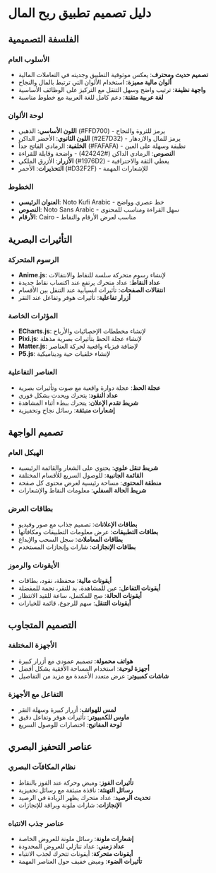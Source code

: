 # دليل تصميم تطبيق ربح المال

## الفلسفة التصميمية

### الأسلوب العام
- **تصميم حديث ومحترف**: يعكس موثوقية التطبيق وجديته في التعاملات المالية
- **ألوان مالية مميزة**: استخدام الألوان التي ترتبط بالمال والنجاح
- **واجهة نظيفة**: ترتيب واضح وسهل التنقل مع التركيز على الوظائف الأساسية
- **لغة عربية متقنة**: دعم كامل للغة العربية مع خطوط مناسبة

### لوحة الألوان
- **اللون الأساسي**: الذهبي (#FFD700) - يرمز للثروة والنجاح
- **اللون الثانوي**: الأخضر الداكن (#2E7D32) - يرمز للمال والازدهار
- **الخلفية**: الرمادي الفاتح جداً (#FAFAFA) - نظيفة وسهلة على العين
- **النصوص**: الرمادي الداكن (#424242) - واضحة وقابلة للقراءة
- **الأزرار**: الأزرق الملكي (#1976D2) - يعطي الثقة والاحترافية
- **التحذيرات**: الأحمر (#D32F2F) - للإشعارات المهمة

### الخطوط
- **العنوان الرئيسي**: Noto Kufi Arabic - خط عصري وواضح
- **النصوص**: Noto Sans Arabic - سهل القراءة ومناسب للمحتوى
- **الأرقام**: Cairo - مناسب لعرض الأرقام والنقاط

## التأثيرات البصرية

### الرسوم المتحركة
- **Anime.js**: لإنشاء رسوم متحركة سلسة للنقاط والانتقالات
- **عداد النقاط**: عداد متحرك يرتفع عند اكتساب نقاط جديدة
- **انتقالات الصفحات**: تأثيرات انسيابية عند التنقل بين الأقسام
- **أزرار تفاعلية**: تأثيرات هوفر وتفاعل عند النقر

### المؤثرات الخاصة
- **ECharts.js**: لإنشاء مخططات الإحصائيات والأرباح
- **Pixi.js**: لإنشاء عجلة الحظ بتأثيرات بصرية مذهلة
- **Matter.js**: لإضافة فيزياء واقعية لحركة العناصر
- **P5.js**: لإنشاء خلفيات حية وديناميكية

### العناصر التفاعلية
- **عجلة الحظ**: عجلة دوارة واقعية مع صوت وتأثيرات بصرية
- **عداد النقود**: يتحرك ويحدث بشكل فوري
- **شريط تقدم الإعلان**: يتحرك ببطء أثناء المشاهدة
- **إشعارات منبثقة**: رسائل نجاح وتحفيزية

## تصميم الواجهة

### الهيكل العام
- **شريط تنقل علوي**: يحتوي على الشعار والقائمة الرئيسية
- **القائمة الجانبية**: للوصول السريع للأقسام المختلفة
- **منطقة المحتوى**: مساحة رئيسية لعرض محتوى كل صفحة
- **شريط الحالة السفلي**: معلومات النقاط والإشعارات

### بطاقات العرض
- **بطاقات الإعلانات**: تصميم جذاب مع صور وفيديو
- **بطاقات التطبيقات**: عرض معلومات التطبيقات ومكافآتها
- **بطاقات المعاملات**: سجل السحب والإيداع
- **بطاقات الإنجازات**: شارات وإنجازات المستخدم

### الأيقونات والرموز
- **أيقونات مالية**: محفظة، نقود، بطاقات
- **أيقونات التفاعل**: عين للمشاهدة، يد للنقر، نجمة للمفضلة
- **أيقونات الحالة**: صح للمكتمل، ساعة للقيد الانتظار
- **أيقونات التنقل**: سهم للرجوع، قائمة للخيارات

## التصميم المتجاوب

### الأجهزة المختلفة
- **هواتف محمولة**: تصميم عمودي مع أزرار كبيرة
- **أجهزة لوحية**: استخدام المساحة الأفقية بشكل أفضل
- **شاشات كمبيوتر**: عرض متعدد الأعمدة مع مزيد من التفاصيل

### التفاعل مع الأجهزة
- **لمس للهواتف**: أزرار كبيرة وسهلة النقر
- **ماوس للكمبيوتر**: تأثيرات هوفر وتفاعل دقيق
- **لوحة المفاتيح**: اختصارات للوصول السريع

## عناصر التحفيز البصري

### نظام المكافآت البصري
- **تأثيرات الفوز**: وميض وحركة عند الفوز بالنقاط
- **رسائل التهنئة**: نافذة منبثقة مع رسائل تحفيزية
- **تحديث الرصيد**: عداد متحرك يظهر الزيادة في الرصيد
- **الإنجازات**: شارات ملونة وبراقة للإنجازات

### عناصر جذب الانتباه
- **إشعارات ملونة**: رسائل ملونة للعروض الخاصة
- **عداد زمني**: عداد تنازلي للعروض المحدودة
- **أيقونات متحركة**: أيقونات تتحرك لجذب الانتباه
- **تأثيرات الضوء**: وميض خفيف حول العناصر المهمة